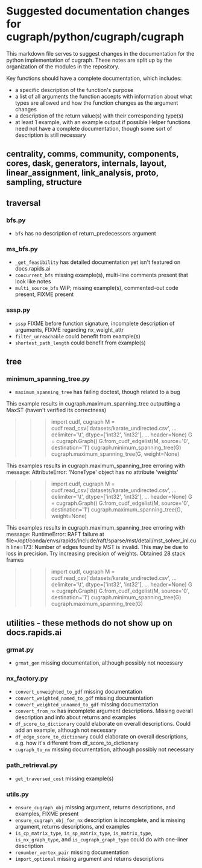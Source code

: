 # Suggested documentation changes for cugraph/python/cugraph/cugraph

This markdown file serves to suggest changes in the documentation for the python implementation of cugraph.
These notes are split up by the organization of the modules in the repository.

Key functions should have a complete documentation, which includes: 
- a specific description of the function's purpose
- a list of all arguments the function accepts with information about what types are allowed and how the function changes as the argument changes
- a description of the return value(s) with their corresponding type(s)
- at least 1 example, with an example output if possible
Helper functions need not have a complete documentation, though some sort of description is still necessary

## centrality, comms, community, components, cores, dask, generators, internals, layout, linear_assignment, link_analysis, proto, sampling, structure


## traversal

### bfs.py

- `bfs` has no description of return_predecessors argument

### ms_bfs.py

- `_get_feasibility` has detailed documentation yet isn't featured on docs.rapids.ai
- `concurrent_bfs` missing example(s), multi-line comments present that look like notes
- `multi_source_bfs` WIP; missing example(s), commented-out code present, FIXME present

### sssp.py

- `sssp` FIXME before function signature, incomplete description of arguments, FIXME regarding nx_weight_attr
- `filter_unreachable` could benefit from example(s)
- `shortest_path_length` could benefit from example(s)

## tree

### minimum_spanning_tree.py

- `maximum_spanning_tree` has failing doctest, though related to a bug


This example results in cugraph.maximum_spanning_tree outputting a MaxST (haven't verified its correctness)
>>> import cudf, cugraph
>>> M = cudf.read_csv('datasets/karate_undirected.csv',
...                     delimiter='\t', dtype=['int32', 'int32'],
...                     header=None)
>>> G = cugraph.Graph()
>>> G.from_cudf_edgelist(M, source='0', destination='1')
>>> cugraph.minimum_spanning_tree(G)
>>> cugraph.maximum_spanning_tree(G, weight=None)

This examples results in cugraph.maximum_spanning_tree erroring with message:
AttributeError: 'NoneType' object has no attribute 'weights'
>>> import cudf, cugraph
>>> M = cudf.read_csv('datasets/karate_undirected.csv',
...                     delimiter='\t', dtype=['int32', 'int32'],
...                     header=None)
>>> G = cugraph.Graph()
>>> G.from_cudf_edgelist(M, source='0', destination='1')
>>> cugraph.maximum_spanning_tree(G, weight=None)

This examples results in cugraph.maximum_spanning_tree erroring with message:
RuntimeError: RAFT failure at file=/opt/conda/envs/rapids/include/raft/sparse/mst/detail/mst_solver_inl.cuh line=173: Number of edges found by MST is invalid. This may be due to loss in precision. Try increasing precision of weights.
Obtained 28 stack frames
>>> import cudf, cugraph
>>> M = cudf.read_csv('datasets/karate_undirected.csv',
...                     delimiter='\t', dtype=['int32', 'int32'],
...                     header=None)
>>> G = cugraph.Graph()
>>> G.from_cudf_edgelist(M, source='0', destination='1')
>>> cugraph.minimum_spanning_tree(G)
>>> cugraph.maximum_spanning_tree(G)


## utilities - these methods do not show up on docs.rapids.ai

### grmat.py

- `grmat_gen` missing documentation, although possibly not necessary

### nx_factory.py

- `convert_unweighted_to_gdf` missing documentation
- `convert_weighted_named_to_gdf` missing documentation
- `convert_weighted_unnamed_to_gdf` missing documentation
- `convert_from_nx` has incomplete argument descriptions. Missing overall description and info about returns and examples
- `df_score_to_dictionary` could elaborate on overall descriptions. Could add an example, although not necessary
- `df_edge_score_to_dictionary` could elaborate on overall descriptions, e.g. how it's different from df_score_to_dictionary
- `cugraph_to_nx` missing documentation, although possibly not necessary

### path_retrieval.py

- `get_traversed_cost` missing example(s)

### utils.py

- `ensure_cugraph_obj` missing argument, returns descriptions, and examples, FIXME present
- `ensure_cugraph_obj_for_nx` description is incomplete, and is missing argument, returns descriptions, and examples
- `is_cp_matrix_type`, `is_sp_matrix_type`, `is_matrix_type`, `is_nx_graph_type`, and `is_cugraph_graph_type` could do with one-liner description
- `renumber_vertex_pair` missing documentation
- `import_optional` missing argument and returns descriptions